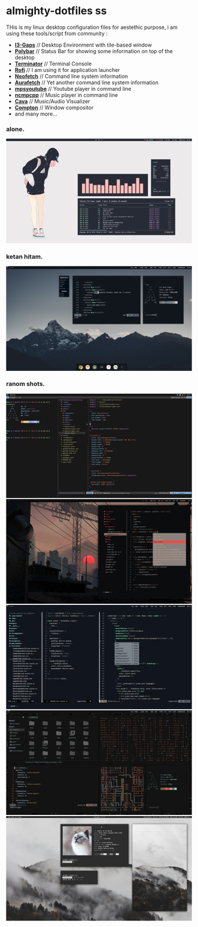# almighty-dotfiles ss
THis is my linux desktop configuration files for aestethic purpose, i am using these tools/script from community :
* [**I3-Gaps**](https://github.com/Airblader/i3) // Desktop Environment with tile-based window
* [**Polybar**](https://github.com/jaagr/polybar) // Status Bar for showing some information on top of the desktop
* [**Terminator**](https://gnometerminator.blogspot.com/p/introduction.html) // Terminal Console
* [**Rofi**](https://github.com/DaveDavenport/rofi) // I am using it for application launcher
* [**Neofetch**](https://github.com/dylanaraps/neofetch) // Command line system information
* [**Aurafetch**](https://gitlab.com/LionessAlana/aurafetch) // Yet another command line system information
* [**mpsyoutube**](https://github.com/mps-youtube/mps-youtube) // Youtube player in command line
* [**ncmpcpp**](https://rybczak.net/ncmpcpp/) // Music player in command line
* [**Cava**](https://github.com/karlstav/cava) // Music/Audio Visualizer
* [**Compton**](https://github.com/chjj/compton) // Window compositor
* and many more...


### alone.
![alone-desktop](https://raw.githubusercontent.com/masbossun/almighty-dotfiles/master/alone/images/SS.png)


### ketan hitam.
![ketan-hitam](https://raw.githubusercontent.com/masbossun/almighty-dotfiles/master/ketan-hitam/screenshot/SS.png)

### ranom shots.
![vim-1](https://raw.githubusercontent.com/masbossun/almighty-dotfiles/master/random-shots/vim.jpeg)
![vim-2](https://raw.githubusercontent.com/masbossun/almighty-dotfiles/master/random-shots/vim-2.jpeg)
![vim-3](https://raw.githubusercontent.com/masbossun/almighty-dotfiles/master/random-shots/vim-3.jpeg)
![sielais](https://raw.githubusercontent.com/masbossun/almighty-dotfiles/master/random-shots/sielais.jpeg)
![kucing](https://raw.githubusercontent.com/masbossun/almighty-dotfiles/master/random-shots/kucing.jpeg)

